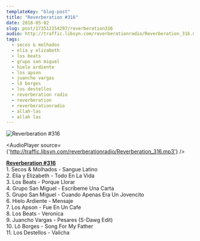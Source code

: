 ```yaml
---
templateKey: "blog-post"
title: "Reverberation #316"
date: 2018-05-02
slug: post/173512154297/reverberation316
audio: http://traffic.libsyn.com/reverberationradio/Reverberation_316.mp3
tags:
  - secos & molhados
  - elia y elizabeth
  - los beats
  - grupo san miguel
  - hielo ardiente
  - los apson
  - juancho vargas
  - lô borges
  - los destellos
  - reverberation radio
  - reverberation
  - reverberationradio
  - allah-las
  - allah las
---
```


![Reverberation #316](../images/654b1b9c7196bf4aa6834e991fc5bda40197c815c3f94868386a1c4deb55e140.jpg)

<AudioPlayer source={'http://traffic.libsyn.com/reverberationradio/Reverberation_316.mp3'} />

<p><a href="http://traffic.libsyn.com/reverberationradio/Reverberation_316.mp3"><b>Reverberation #316</b></a><b><br /></b>1. Secos &amp; Molhados - Sangue Latino<br />2. Elia y Elizabeth - Todo En La Vida<br />3. Los Beats - Porque Llorar<br />4. Grupo San Miguel - Escribeme Una Carta<br />5. Grupo San Miguel - Cuando Apenas Era Un Jovencito<br />6. Hielo Ardiente - Mensaje<br />7. Los Apson - Fue En Un Cafe<br />8. Los Beats - Veronica<br />9. Juancho Vargas - Pesares (S-Dawg Edit)<br />10. L&ocirc; Borges - Song For My Father<br />11. Los Destellos - Valicha</p>
